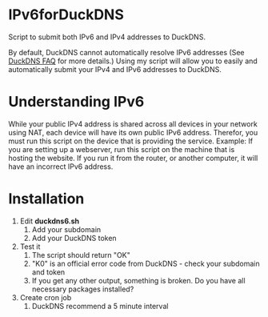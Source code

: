 # IPv6forDuckDNS
Script to submit both IPv6 and IPv4 addresses to DuckDNS.

By default, DuckDNS cannot automatically resolve IPv6 addresses (See [DuckDNS FAQ](https://www.duckdns.org/faqs.jsp) for more details.) Using my script will allow you to easily and automatically submit your IPv4 and IPv6 addresses to DuckDNS.

# Understanding IPv6
While your public IPv4 address is shared across all devices in your network using NAT, each device will have its own public IPv6 address. Therefor, you must run this script on the device that is providing the service. Example: If you are setting up a webserver, run this script on the machine that is hosting the website. If you run it from the router, or another computer, it will have an incorrect IPv6 address.

# Installation
1. Edit **duckdns6.sh**
   1. Add your subdomain
   1. Add your DuckDNS token
1. Test it
   1. The script should return "OK"
   1. "K0" is an official error code from DuckDNS - check your subdomain and token
   1. If you get any other output, something is broken. Do you have all necessary packages installed?
1. Create cron job
   1. DuckDNS recommend a 5 minute interval
